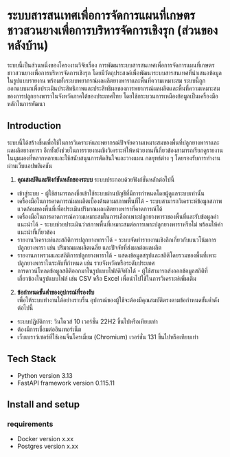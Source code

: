 # ระบบสารสนเทศเพื่อการจัดการแผนที่เกษตรชาวสวนยางเพื่อการบริหารจัดการเชิงรุก (ส่วนของหลังบ้าน)
  ระบบนี้เป็นส่วนหนึ่งของโครงงานวิจัยเรื่อง การพัฒนาระบบสารสนเทศเพื่อการจัดการแผนที่เกษตรชาวสวนยางเพื่อการบริหารจัดการเชิงรุก โดยมีวัตถุประสงค์เพื่อพัฒนาระบบสารสนเทศที่นำเสนอข้อมูลในรูปแบบรายงาน พร้อมทั้งระบบพยากรณ์ผลผลิตยางพาราและพื้นที่ความเหมาะสม ระบบนี้ถูกออกแบบมาเพื่อประเมินประสิทธิภาพและประสิทธิผลของการพยากรณ์ผลผลิตและพื้นที่ความเหมาะสมของการปลูกยางพาราในจังหวัดภาคใต้ของประเทศไทย โดยใช้กระบวนการเหมืองข้อมูลเป็นเครื่องมือหลักในการพัฒนา

## Introduction
  ระบบนี้ได้สร้างขึ้นเพื่อใช้ในการวิเคราะห์และพยากรณ์ปัจจัยความเหมาะสมของพื้นที่ปลูกยางพาราและผลผลิตยางพารา อีกทั้งยังช่วยในการรายงานเชิงวิเคราะห์ให้หน่วยงานที่เกี่ยวข้องสามารถเรียกดูรายงานในมุมมองที่หลากหลายและใช้สนับสนุนการตัดสินใจและวางแผน         กลยุทธ์ต่าง ๆ โดยรองรับการทำงานผ่านเว็บแอปพลิเคชัน

1. **คุณสมบัติและฟังก์ชันหลักของระบบ**
  ระบบประกอบด้วยฟังก์ชั่นหลักต่อไปนี้

- เข้าสู่ระบบ - ผู้ใช้สามารถลงชื่อเข้าใช้ระบบผ่านบัญชีที่มีการกำหนดโดยผู้ดูแลระบบเท่านั้น
- เครื่องมือในการคาดการณ์ผลผลิตเบื้องต้นตามสภาพพื้นที่ได้ - ระบบสามารถวิเคราะห์ข้อมูลสภาพแวดล้อมของพื้นที่เพื่อประเมินปริมาณผลผลิตยางพาราที่คาดการณ์ได้
- เครื่องมือในการคาดการณ์ความเหมาะสมในการเลือกเพาะปลูกยางพาราของพื้นที่และรับข้อมูลคำแนะนำได้ - ระบบช่วยประเมินว่าสภาพพื้นที่เหมาะสมต่อการเพาะปลูกยางพาราหรือไม่ พร้อมให้คำแนะนำที่เกี่ยวข้อง
- รายงานวิเคราะห์และสถิติการปลูกยางพาราได้ - ระบบจัดทำรายงานเชิงลึกเกี่ยวกับแนวโน้มการปลูกยางพารา เช่น ปริมาณผลผลิตเฉลี่ย และปัจจัยที่ส่งผลต่อผลผลิต
- รายงานภาพรวมและสถิติการปลูกยางพาราได้ - แสดงข้อมูลสรุปและสถิติโดยรวมของพื้นที่เพาะปลูกยางพาราในระดับที่กำหนด เช่น รายจังหวัดหรือระดับประเทศ
- การดาวน์โหลดข้อมูลสถิติออกมาในรูปแบบไฟล์ดิจิทัลได้ - ผู้ใช้สามารถส่งออกข้อมูลสถิติที่เกี่ยวข้องในรูปแบบไฟล์ เช่น CSV หรือ Excel เพื่อนำไปใช้ในการวิเคราะห์เพิ่มเติม

2. **ข้อกำหนดขั้นต่ำของอุปกรณ์ที่รองรับ**  
  เพื่อให้ระบบทำงานได้อย่างราบรื่น อุปกรณ์ของผู้ใช้จะต้องมีคุณสมบัติตรงตามข้อกำหนดขั้นต่ำดังต่อไปนี้

- ระบบปฏิบัติการ: วินโดวส์ 10 เวอร์ชั่น 22H2 ขึ้นไปหรือเทียบเท่า
- ต้องมีการเชื่อมต่ออินเทอร์เน็ต
- เว็บเบราว์เซอร์ที่ใช้เอนจิ้นโครเมี่ยม (Chromium) เวอร์ชั่น 131 ขึ้นไปหรือเทียบเท่า

## Tech Stack
* Python version 3.13 
* FastAPI framework version 0.115.11
## Install and setup
### requirements
* Docker version x.xx
* Postgres version x.xx
